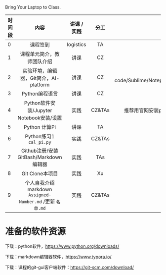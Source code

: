 Bring Your Laptop to Class. 

|时间段     |  内容    | 讲课 / 实践     |  分工  |备注       |
| :---      |   :----:    |   :----:    |    :----:    |       ---: |
|   0       | 课程签到     |  logistics   |     TA     |        |
|   1       | 课程单元简介，教师团队介绍     | 讲课    |     CZ     |   all     |
|   2       | 实验环境，编辑器，Git简介，AI-platform     |  讲课    |     CZ     |  VS code/Sublime/Notepad++       |
|   3       | Python编程语言     |  讲课    |    CZ    |        |
|   4       | Python软件安装/Jupyter Notebook安装/设置     |  实践    |    CZ&TAs    |   推荐用官网安装python     |
|   5       | Python 计算Pi     |  讲课    |     TA     |         |
|   6       | Python练习1  ``cal_pi.py``    |  实践    |     CZ&TAs     |         
|   7       | Github注册/安装GitBash/Markdown编辑器     |  实践    |    TAs     |        |
|   8       | Git Clone本项目     |  实践    |    Xu     |        |
|   9       | 个人自我介绍markdown ``Assigned-Number.md`` /更新 ``名单.md``     |  实践    |    CZ&TAs     |        |


# 准备的软件资源

下载：python软件，https://www.python.org/downloads/

下载：markdown编辑器软件，https://www.typora.io/

下载：课程的git-gui客户端软件：https://git-scm.com/download/ 
